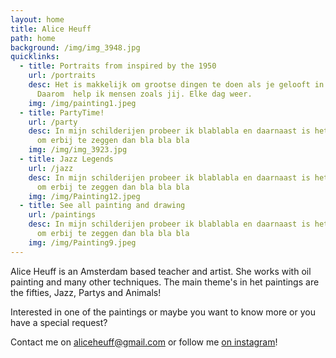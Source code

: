 ```yaml
---
layout: home
title: Alice Heuff
path: home
background: /img/img_3948.jpg
quicklinks:
  - title: Portraits from inspired by the 1950
    url: /portraits
    desc: Het is makkelijk om grootse dingen te doen als je gelooft in wat je doet.
      Daarom  help ik mensen zoals jij. Elke dag weer.
    img: /img/painting1.jpeg
  - title: PartyTime!
    url: /party
    desc: In mijn schilderijen probeer ik blablabla en daarnaast is het belangrijk
      om erbij te zeggen dan bla bla bla
    img: /img/img_3923.jpg
  - title: Jazz Legends
    url: /jazz
    desc: In mijn schilderijen probeer ik blablabla en daarnaast is het belangrijk
      om erbij te zeggen dan bla bla bla
    img: /img/Painting12.jpeg
  - title: See all painting and drawing
    url: /paintings
    desc: In mijn schilderijen probeer ik blablabla en daarnaast is het belangrijk
      om erbij te zeggen dan bla bla bla
    img: /img/Painting9.jpeg
---
```

Alice Heuff is an Amsterdam based teacher and artist. She works with oil painting and many other techniques. The main theme's in het paintings are the fifties, Jazz,  Partys and Animals! 

Interested in one of the paintings or maybe you want to know more or you have a special request?

Contact me on aliceheuff@gmail.com or follow me [on instagram](https://www.instagram.com/alice_heuff/)!